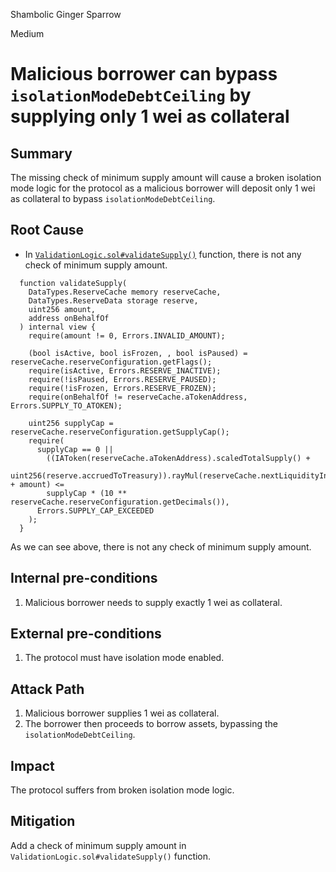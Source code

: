 Shambolic Ginger Sparrow

Medium

# Malicious borrower can bypass `isolationModeDebtCeiling` by supplying only 1 wei as collateral


## Summary
The missing check of minimum supply amount will cause a broken isolation mode logic for the protocol as a malicious borrower will deposit only 1 wei as collateral to bypass `isolationModeDebtCeiling`.

## Root Cause
- In [`ValidationLogic.sol#validateSupply()`](https://github.com/sherlock-audit/2025-01-aave-v3-3/blob/main/aave-v3-origin/src/contracts/protocol/libraries/logic/ValidationLogic.sol#L66-L88) function, there is not any check of minimum supply amount.
```solidity
  function validateSupply(
    DataTypes.ReserveCache memory reserveCache,
    DataTypes.ReserveData storage reserve,
    uint256 amount,
    address onBehalfOf
  ) internal view {
    require(amount != 0, Errors.INVALID_AMOUNT);

    (bool isActive, bool isFrozen, , bool isPaused) = reserveCache.reserveConfiguration.getFlags();
    require(isActive, Errors.RESERVE_INACTIVE);
    require(!isPaused, Errors.RESERVE_PAUSED);
    require(!isFrozen, Errors.RESERVE_FROZEN);
    require(onBehalfOf != reserveCache.aTokenAddress, Errors.SUPPLY_TO_ATOKEN);

    uint256 supplyCap = reserveCache.reserveConfiguration.getSupplyCap();
    require(
      supplyCap == 0 ||
        ((IAToken(reserveCache.aTokenAddress).scaledTotalSupply() +
          uint256(reserve.accruedToTreasury)).rayMul(reserveCache.nextLiquidityIndex) + amount) <=
        supplyCap * (10 ** reserveCache.reserveConfiguration.getDecimals()),
      Errors.SUPPLY_CAP_EXCEEDED
    );
  }
```
As we can see above, there is not any check of minimum supply amount.

## Internal pre-conditions
1. Malicious borrower needs to supply exactly 1 wei as collateral.

## External pre-conditions
1. The protocol must have isolation mode enabled.

## Attack Path
1. Malicious borrower supplies 1 wei as collateral.
2. The borrower then proceeds to borrow assets, bypassing the `isolationModeDebtCeiling`.

## Impact
The protocol suffers from broken isolation mode logic.

## Mitigation
Add a check of minimum supply amount in `ValidationLogic.sol#validateSupply()` function.
